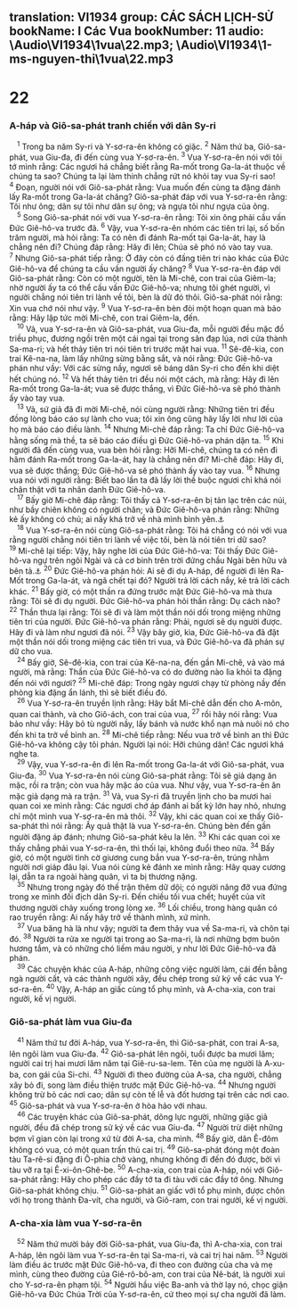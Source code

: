 translation: VI1934
group: CÁC SÁCH LỊCH-SỬ
bookName: I Các Vua 
bookNumber: 11
audio: \Audio\VI1934\1vua\22.mp3; \Audio\VI1934\1-ms-nguyen-thi\1vua\22.mp3
-------

<div class="title"><h1>22</h1><h3>A-háp và Giô-sa-phát tranh chiến với dân Sy-ri</h3></div>
<span class="verse 1vua_22_1"> <sup>1</sup> Trong ba năm Sy-ri và Y-sơ-ra-ên không có giặc. </span>
<span class="verse 1vua_22_2"><sup>2</sup> Năm thứ ba, Giô-sa-phát, vua Giu-đa, đi đến cùng vua Y-sơ-ra-ên. </span>
<span class="verse 1vua_22_3"><sup>3</sup> Vua Y-sơ-ra-ên nói với tôi tớ mình rằng: Các ngươi há chẳng biết rằng Ra-mốt trong Ga-la-át thuộc về chúng ta sao? Chúng ta lại làm thinh chẳng rứt nó khỏi tay vua Sy-ri sao! </span>
<span class="verse 1vua_22_4"><sup>4</sup> Đoạn, người nói với Giô-sa-phát rằng: Vua muốn đến cùng ta đặng đánh lấy Ra-mốt trong Ga-la-át chăng? Giô-sa-phát đáp với vua Y-sơ-ra-ên rằng: Tôi như ông; dân sự tôi như dân sự ông; và ngựa tôi như ngựa của ông. <br/></span>
<span class="verse 1vua_22_5"> <sup>5</sup> Song Giô-sa-phát nói với vua Y-sơ-ra-ên rằng: Tôi xin ông phải cầu vấn Đức Giê-hô-va trước đã. </span>
<span class="verse 1vua_22_6"><sup>6</sup> Vậy, vua Y-sơ-ra-ên nhóm các tiên tri lại, số bốn trăm người, mà hỏi rằng: Ta có nên đi đánh Ra-mốt tại Ga-la-át, hay là chẳng nên đi? Chúng đáp rằng: Hãy đi lên; Chúa sẽ phó nó vào tay vua. </span>
<span class="verse 1vua_22_7"><sup>7</sup> Nhưng Giô-sa-phát tiếp rằng: Ở đây còn có đấng tiên tri nào khác của Đức Giê-hô-va để chúng ta cầu vấn người ấy chăng? </span>
<span class="verse 1vua_22_8"><sup>8</sup> Vua Y-sơ-ra-ên đáp với Giô-sa-phát rằng: Còn có một người, tên là Mi-chê, con trai của Giêm-la; nhờ người ấy ta có thể cầu vấn Đức Giê-hô-va; nhưng tôi ghét người, vì người chẳng nói tiên tri lành về tôi, bèn là dữ đó thôi. Giô-sa-phát nói rằng: Xin vua chớ nói như vậy. </span>
<span class="verse 1vua_22_9"><sup>9</sup> Vua Y-sơ-ra-ên bèn đòi một hoạn quan mà bảo rằng: Hãy lập tức mời Mi-chê, con trai Giêm-la, đến. <br/></span>
<span class="verse 1vua_22_10"> <sup>10</sup> Vả, vua Y-sơ-ra-ên và Giô-sa-phát, vua Giu-đa, mỗi người đều mặc đồ triều phục, đương ngồi trên một cái ngai tại trong sân đạp lúa, nơi cửa thành Sa-ma-ri; và hết thảy tiên tri nói tiên tri trước mặt hai vua. </span>
<span class="verse 1vua_22_11"><sup>11</sup> Sê-đê-kia, con trai Kê-na-na, làm lấy những sừng bằng sắt, và nói rằng: Đức Giê-hô-va phán như vầy: Với các sừng nầy, ngươi sẽ báng dân Sy-ri cho đến khi diệt hết chúng nó. </span>
<span class="verse 1vua_22_12"><sup>12</sup> Và hết thảy tiên tri đều nói một cách, mà rằng: Hãy đi lên Ra-mốt trong Ga-la-át; vua sẽ được thắng, vì Đức Giê-hô-va sẽ phó thành ấy vào tay vua. <br/></span>
<span class="verse 1vua_22_13"> <sup>13</sup> Vả, sứ giả đã đi mời Mi-chê, nói cùng người rằng: Những tiên tri đều đồng lòng báo cáo sự lành cho vua; tôi xin ông cũng hãy lấy lời như lời của họ mà báo cáo điều lành. </span>
<span class="verse 1vua_22_14"><sup>14</sup> Nhưng Mi-chê đáp rằng: Ta chỉ Đức Giê-hô-va hằng sống mà thề, ta sẽ báo cáo điều gì Đức Giê-hô-va phán dặn ta. </span>
<span class="verse 1vua_22_15"><sup>15</sup> Khi người đã đến cùng vua, vua bèn hỏi rằng: Hỡi Mi-chê, chúng ta có nên đi hãm đánh Ra-mốt trong Ga-la-át, hay là chẳng nên đi? Mi-chê đáp: Hãy đi, vua sẽ được thắng; Đức Giê-hô-va sẽ phó thành ấy vào tay vua. </span>
<span class="verse 1vua_22_16"><sup>16</sup> Nhưng vua nói với người rằng: Biết bao lần ta đã lấy lời thề buộc ngươi chỉ khá nói chân thật với ta nhân danh Đức Giê-hô-va. <br/></span>
<span class="verse 1vua_22_17"> <sup>17</sup> Bấy giờ Mi-chê đáp rằng: Tôi thấy cả Y-sơ-ra-ên bị tản lạc trên các núi, như bầy chiên không có người chăn; và Đức Giê-hô-va phán rằng: Những kẻ ấy không có chủ; ai nấy khá trở về nhà mình bình yên.<a data-toggle="tooltip" data-placement="bottom" title="Dan 27:17; Mat 9:36; Mac 6:34">⚓</a><br/></span>
<span class="verse 1vua_22_18"> <sup>18</sup> Vua Y-sơ-ra-ên nói cùng Giô-sa-phát rằng: Tôi há chẳng có nói với vua rằng người chẳng nói tiên tri lành về việc tôi, bèn là nói tiên tri dữ sao? </span>
<span class="verse 1vua_22_19"><sup>19</sup> Mi-chê lại tiếp: Vậy, hãy nghe lời của Đức Giê-hô-va: Tôi thấy Đức Giê-hô-va ngự trên ngôi Ngài và cả cơ binh trên trời đứng chầu Ngài bên hữu và bên tả.<a data-toggle="tooltip" data-placement="bottom" title="Giop 1:6; Es 6:1">⚓</a></span>
<span class="verse 1vua_22_20"><sup>20</sup> Đức Giê-hô-va phán hỏi: Ai sẽ đi dụ A-háp, để người đi lên Ra-Mốt trong Ga-la-át, và ngã chết tại đó? Người trả lời cách nầy, kẻ trả lời cách khác. </span>
<span class="verse 1vua_22_21"><sup>21</sup> Bấy giờ, có một thần ra đứng trước mặt Đức Giê-hô-va mà thưa rằng: Tôi sẽ đi dụ người. Đức Giê-hô-va phán hỏi thần rằng: Dụ cách nào? </span>
<span class="verse 1vua_22_22"><sup>22</sup> Thần thưa lại rằng: Tôi sẽ đi và làm một thần nói dối trong miệng những tiên tri của người. Đức Giê-hô-va phán rằng: Phải, ngươi sẽ dụ người được. Hãy đi và làm như ngươi đã nói. </span>
<span class="verse 1vua_22_23"><sup>23</sup> Vậy bây giờ, kìa, Đức Giê-hô-va đã đặt một thần nói dối trong miệng các tiên tri vua, và Đức Giê-hô-va đã phán sự dữ cho vua. <br/></span>
<span class="verse 1vua_22_24"> <sup>24</sup> Bấy giờ, Sê-đê-kia, con trai của Kê-na-na, đến gần Mi-chê, vả vào má người, mà rằng: Thần của Đức Giê-hô-va có do đường nào lìa khỏi ta đặng đến nói với ngươi? </span>
<span class="verse 1vua_22_25"><sup>25</sup> Mi-chê đáp: Trong ngày ngươi chạy từ phòng nầy đến phòng kia đặng ẩn lánh, thì sẽ biết điều đó. <br/></span>
<span class="verse 1vua_22_26"> <sup>26</sup> Vua Y-sơ-ra-ên truyền lịnh rằng: Hãy bắt Mi-chê dẫn đến cho A-môn, quan cai thành, và cho Giô-ách, con trai của vua, </span>
<span class="verse 1vua_22_27"><sup>27</sup> rồi hãy nói rằng: Vua bảo như vầy: Hãy bỏ tù người nầy, lấy bánh và nước khổ nạn mà nuôi nó cho đến khi ta trở về bình an. </span>
<span class="verse 1vua_22_28"><sup>28</sup> Mi-chê tiếp rằng: Nếu vua trở về bình an thì Đức Giê-hô-va không cậy tôi phán. Người lại nói: Hỡi chúng dân! Các ngươi khá nghe ta. <br/></span>
<span class="verse 1vua_22_29"> <sup>29</sup> Vậy, vua Y-sơ-ra-ên đi lên Ra-mốt trong Ga-la-át với Giô-sa-phát, vua Giu-đa. </span>
<span class="verse 1vua_22_30"><sup>30</sup> Vua Y-sơ-ra-ên nói cùng Giô-sa-phát rằng: Tôi sẽ giả dạng ăn mặc, rồi ra trận; còn vua hãy mặc áo của vua. Như vậy, vua Y-sơ-ra-ên ăn mặc giả dạng mà ra trận. </span>
<span class="verse 1vua_22_31"><sup>31</sup> Vả, vua Sy-ri đã truyền lịnh cho ba mươi hai quan coi xe mình rằng: Các ngươi chớ áp đánh ai bất kỳ lớn hay nhỏ, nhưng chỉ một mình vua Y-sơ-ra-ên mà thôi. </span>
<span class="verse 1vua_22_32"><sup>32</sup> Vậy, khi các quan coi xe thấy Giô-sa-phát thì nói rằng: Ấy quả thật là vua Y-sơ-ra-ên. Chúng bèn đến gần người đặng áp đánh; nhưng Giô-sa-phát kêu la lên. </span>
<span class="verse 1vua_22_33"><sup>33</sup> Khi các quan coi xe thấy chẳng phải vua Y-sơ-ra-ên, thì thối lại, không đuổi theo nữa. </span>
<span class="verse 1vua_22_34"><sup>34</sup> Bấy giờ, có một người tình cờ giương cung bắn vua Y-sơ-ra-ên, trúng nhằm người nơi giáp đâu lại. Vua nói cùng kẻ đánh xe mình rằng: Hãy quay cương lại, dẫn ta ra ngoài hàng quân, vì ta bị thương nặng. <br/></span>
<span class="verse 1vua_22_35"> <sup>35</sup> Nhưng trong ngày đó thế trận thêm dữ dội; có người nâng đỡ vua đứng trong xe mình đối địch dân Sy-ri. Đến chiều tối vua chết; huyết của vít thương người chảy xuống trong lòng xe. </span>
<span class="verse 1vua_22_36"><sup>36</sup> Lối chiều, trong hàng quân có rao truyền rằng: Ai nấy hãy trở về thành mình, xứ mình. <br/></span>
<span class="verse 1vua_22_37"> <sup>37</sup> Vua băng hà là như vậy; người ta đem thây vua về Sa-ma-ri, và chôn tại đó. </span>
<span class="verse 1vua_22_38"><sup>38</sup> Người ta rửa xe người tại trong ao Sa-ma-ri, là nơi những bợm buôn hương tắm, và có những chó liếm máu người, y như lời Đức Giê-hô-va đã phán. <br/></span>
<span class="verse 1vua_22_39"> <sup>39</sup> Các chuyện khác của A-háp, những công việc người làm, cái đền bằng ngà người cất, và các thành người xây, đều chép trong sử ký về các vua Y-sơ-ra-ên. </span>
<span class="verse 1vua_22_40"><sup>40</sup> Vậy, A-háp an giấc cùng tổ phụ mình, và A-cha-xia, con trai người, kế vị người. <br/></span>
<div class="title"><h3>Giô-sa-phát làm vua Giu-đa</h3></div>
<span class="verse 1vua_22_41"> <sup>41</sup> Năm thứ tư đời A-háp, vua Y-sơ-ra-ên, thì Giô-sa-phát, con trai A-sa, lên ngôi làm vua Giu-đa. </span>
<span class="verse 1vua_22_42"><sup>42</sup> Giô-sa-phát lên ngôi, tuổi được ba mươi lăm; người cai trị hai mươi lăm năm tại Giê-ru-sa-lem. Tên của mẹ người là A-xu-ba, con gái của Si-chi. </span>
<span class="verse 1vua_22_43"><sup>43</sup> Người đi theo đường của A-sa, cha người, chẳng xây bỏ đi, song làm điều thiện trước mặt Đức Giê-hô-va. </span>
<span class="verse 1vua_22_44"><sup>44</sup> Nhưng người không trừ bỏ các nơi cao; dân sự còn tế lễ và đốt hương tại trên các nơi cao. </span>
<span class="verse 1vua_22_45"><sup>45</sup> Giô-sa-phát và vua Y-sơ-ra-ên ở hòa hảo với nhau. <br/></span>
<span class="verse 1vua_22_46"> <sup>46</sup> Các truyện khác của Giô-sa-phát, dõng lực người, những giặc giã người, đều đã chép trong sử ký về các vua Giu-đa. </span>
<span class="verse 1vua_22_47"><sup>47</sup> Người trừ diệt những bợm vĩ gian còn lại trong xứ từ đời A-sa, cha mình. </span>
<span class="verse 1vua_22_48"><sup>48</sup> Bấy giờ, dân Ê-đôm không có vua, có một quan trấn thủ cai trị. </span>
<span class="verse 1vua_22_49"><sup>49</sup> Giô-sa-phát đóng một đoàn tàu Ta-rê-si đặng đi Ô-phia chở vàng, nhưng không đi đến đó được, bởi vì tàu vỡ ra tại Ê-xi-ôn-Ghê-be. </span>
<span class="verse 1vua_22_50"><sup>50</sup> A-cha-xia, con trai của A-háp, nói với Giô-sa-phát rằng: Hãy cho phép các đầy tớ ta đi tàu với các đầy tớ ông. Nhưng Giô-sa-phát không chịu. </span>
<span class="verse 1vua_22_51"><sup>51</sup> Giô-sa-phát an giấc với tổ phụ mình, được chôn với họ trong thành Đa-vít, cha người, và Giô-ram, con trai người, kế vị người. <br/></span>
<div class="title"><h3>A-cha-xia làm vua Y-sơ-ra-ên</h3></div>
<span class="verse 1vua_22_52"> <sup>52</sup> Năm thứ mười bảy đời Giô-sa-phát, vua Giu-đa, thì A-cha-xia, con trai A-háp, lên ngôi làm vua Y-sơ-ra-ên tại Sa-ma-ri, và cai trị hai năm. </span>
<span class="verse 1vua_22_53"><sup>53</sup> Người làm điều ác trước mặt Đức Giê-hô-va, đi theo con đường của cha và mẹ mình, cùng theo đường của Giê-rô-bô-am, con trai của Nê-bát, là người xui cho Y-sơ-ra-ên phạm tội. </span>
<span class="verse 1vua_22_54"><sup>54</sup> Người hầu việc Ba-anh và thờ lạy nó, chọc giận Giê-hô-va Đức Chúa Trời của Y-sơ-ra-ên, cứ theo mọi sự cha người đã làm. <br/></span>
